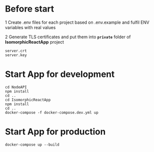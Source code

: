 # Before start

1 Create .env files for each project based on .env.example and fulfil ENV variables with real values

2 Generate TLS certificates and put them into **`private`** folder of **IsomorphicReactApp** project
```
server.crt
server.key
```

# Start App for development
```
cd NodeAPI 
npm install
cd ..
cd IsomorphicReactApp
npm install
cd ..
docker-compose -f docker-compose.dev.yml up
```

# Start App for production
```
docker-compose up --build
```